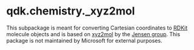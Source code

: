 # qdk.chemistry._xyz2mol

This subpackage is meant for converting Cartesian coordinates to [RDKit](https://rdkit.org/) molecule objects and is based on [xyz2mol](https://github.com/jensengroup/xyz2mol) by the [Jensen group](http://molecularmodelingbasics.blogspot.com/p/jan-jensens-cv.html). This package is not maintained by Microsoft for external purposes.
